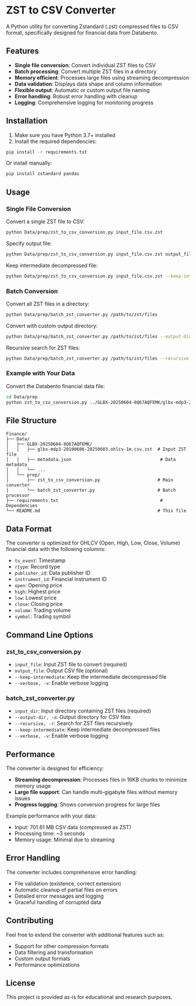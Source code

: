 # ZST to CSV Converter

A Python utility for converting Zstandard (.zst) compressed files to CSV format, specifically designed for financial data from Databento.

## Features

- **Single file conversion**: Convert individual ZST files to CSV
- **Batch processing**: Convert multiple ZST files in a directory
- **Memory efficient**: Processes large files using streaming decompression
- **Data validation**: Displays data shape and column information
- **Flexible output**: Automatic or custom output file naming
- **Error handling**: Robust error handling with cleanup
- **Logging**: Comprehensive logging for monitoring progress

## Installation

1. Make sure you have Python 3.7+ installed
2. Install the required dependencies:

```bash
pip install -r requirements.txt
```

Or install manually:
```bash
pip install zstandard pandas
```

## Usage

### Single File Conversion

Convert a single ZST file to CSV:

```bash
python Data/prep/zst_to_csv_conversion.py input_file.csv.zst
```

Specify output file:
```bash
python Data/prep/zst_to_csv_conversion.py input_file.csv.zst output_file.csv
```

Keep intermediate decompressed file:
```bash
python Data/prep/zst_to_csv_conversion.py input_file.csv.zst --keep-intermediate
```

### Batch Conversion

Convert all ZST files in a directory:

```bash
python Data/prep/batch_zst_converter.py /path/to/zst/files
```

Convert with custom output directory:
```bash
python Data/prep/batch_zst_converter.py /path/to/zst/files --output-dir /path/to/csv/files
```

Recursive search for ZST files:
```bash
python Data/prep/batch_zst_converter.py /path/to/zst/files --recursive
```

### Example with Your Data

Convert the Databento financial data file:

```bash
cd Data/prep
python zst_to_csv_conversion.py ../GLBX-20250604-8Q67AQFEMK/glbx-mdp3-20100606-20250603.ohlcv-1m.csv.zst
```

## File Structure

```
Finance/
├── Data/
│   ├── GLBX-20250604-8Q67AQFEMK/
│   │   ├── glbx-mdp3-20100606-20250603.ohlcv-1m.csv.zst  # Input ZST file
│   │   ├── metadata.json                                  # Data metadata
│   │   └── ...
│   └── prep/
│       ├── zst_to_csv_conversion.py                      # Main converter
│       └── batch_zst_converter.py                        # Batch processor
├── requirements.txt                                       # Dependencies
└── README.md                                             # This file
```

## Data Format

The converter is optimized for OHLCV (Open, High, Low, Close, Volume) financial data with the following columns:

- `ts_event`: Timestamp
- `rtype`: Record type
- `publisher_id`: Data publisher ID
- `instrument_id`: Financial instrument ID
- `open`: Opening price
- `high`: Highest price
- `low`: Lowest price
- `close`: Closing price
- `volume`: Trading volume
- `symbol`: Trading symbol

## Command Line Options

### zst_to_csv_conversion.py

- `input_file`: Input ZST file to convert (required)
- `output_file`: Output CSV file (optional)
- `--keep-intermediate`: Keep the intermediate decompressed file
- `--verbose, -v`: Enable verbose logging

### batch_zst_converter.py

- `input_dir`: Input directory containing ZST files (required)
- `--output-dir, -o`: Output directory for CSV files
- `--recursive, -r`: Search for ZST files recursively
- `--keep-intermediate`: Keep intermediate decompressed files
- `--verbose, -v`: Enable verbose logging

## Performance

The converter is designed for efficiency:

- **Streaming decompression**: Processes files in 16KB chunks to minimize memory usage
- **Large file support**: Can handle multi-gigabyte files without memory issues
- **Progress logging**: Shows conversion progress for large files

Example performance with your data:
- Input: 701.61 MB CSV data (compressed as ZST)
- Processing time: ~3 seconds
- Memory usage: Minimal due to streaming

## Error Handling

The converter includes comprehensive error handling:

- File validation (existence, correct extension)
- Automatic cleanup of partial files on errors
- Detailed error messages and logging
- Graceful handling of corrupted data

## Contributing

Feel free to extend the converter with additional features such as:

- Support for other compression formats
- Data filtering and transformation
- Custom output formats
- Performance optimizations

## License

This project is provided as-is for educational and research purposes.
